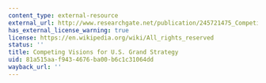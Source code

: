 ```yaml
---
content_type: external-resource
external_url: http://www.researchgate.net/publication/245721475_Competing_Visions_of_US_Grand_Strategy
has_external_license_warning: true
license: https://en.wikipedia.org/wiki/All_rights_reserved
status: ''
title: Competing Visions for U.S. Grand Strategy
uid: 81a515aa-f943-4676-ba00-b6c1c31064dd
wayback_url: ''
---
```

